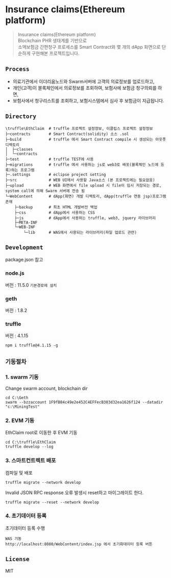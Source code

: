 # Insurance claims(Ethereum platform)

> Insurance claims(Ethereum platform)  
> Blockchain PHR 생태계를 기반으로  
> 소액보험금 간편청구 프로세스를 Smart Contract와 몇 개의 dApp 화면으로 단순하게 구현해본 프로젝트입니다.

## `Process`

- 의료기관에서 이더리움노드와 Swarm서버에 고객의 의료정보를 업로드하고,  
- 개인(고객)이 블록체인에서 의료정보를 조회하여, 보험사에 보험금 청구의뢰를 하면,  
- 보험사에서 청구리스트를 조회하고, 보험시스템에서 심사 후 보험금이 지급됩니다.  

## `Directory`

```text
\truffle\EthClaim  # truffle 프로젝트 설정정보, 이클립스 프로젝트 설정정보  
├─contracts        # Smart Contract(solidity) 소스 .sol  
├─build            # truffle 에서 Smart Contract compile 시 생성되는 아웃풋디렉토리  
│  ├─classes  
│  └─contracts  
├─test             # truffle TEST에 사용  
├─migrations       # truffle 에서 사용하는 js로 web3로 배포(블록체인 노드에 등록)하는 프로그램  
├─.settings        # eclipse project setting  
├─src              # WEB UI에서 사용할 Java소스 (본 프로젝트에는 필요없음)  
├─upload           # WEB 화면에서 file upload 시 file이 임시 저장되는 경로, system call에 의해 Swarm 서버에 전송 됨  
└─WebContent       # dApp(화면) 개발 디렉토리, dApp(truffle 연동 jsp)프로그램 존재  
    ├─backup       # 최초 HTML 개발버전 백업  
    ├─css          # dApp에서 사용하는 CSS  
    ├─js           # dApp에서 사용하는 truffle, web3, jquery 라이브러리  
    ├─META-INF
    └─WEB-INF
        └─lib      # WAS에서 사용되는 라이브러리(파일 업로드 관련)  
```

## `Development`

package.json 참고

### node.js

버전 : 11.5.0  `기본경로에 설치`  

### geth

버전 : 1.8.2  

### truffle

버전 : 4.1.15

```text
npm i truffle@4.1.15 -g
```

## `기동절차`

### 1. swarm 기동

Change swarm account, blockchain dir

```text
cd C:\Geth
swarm --bzzaccount 1F9fB84c49e2e452C4EFFecB303d32ea1626f124 --datadir "c:\MiningTest"
```

### 2. EVM 기동

EthClaim root로 이동한 후 EVM 기동

```text
cd C:\truffle\EthClaim  
truffle develop --log
```

### 3. 스마트컨트렉트 배포

컴파일 및 배포

```text
truffle migrate --network develop
```

Invalid JSON RPC response 오류 발생시 reset하고 마이그레이트 한다.

```text
truffle migrate --reset --network develop
```

### 4. 초기데이터 등록

초기데이터 등록 수행

```text
WAS 기동
http://localhost:8080/WebContent/index.jsp 에서 초기화데이터 등록 버튼
```

## `License`

MIT
